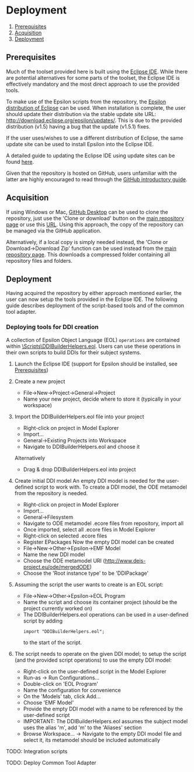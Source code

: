 # Deployment

1. [Prerequisites](#prerequisites)
2. [Acquisition](#acquisition)
3. [Deployment](#deployment)

## Prerequisites

Much of the toolset provided here is built using the [Eclipse IDE](https://www.eclipse.org/ide/).
While there are potential alternatives for some parts of the toolset, the Eclipse IDE is effectively mandatory and the most direct approach to use the provided tools.

To make use of the Epsilon scripts from the repository, the [Epsilon distribution of Eclipse](https://www.eclipse.org/epsilon/download/) can be used. When installation is complete, the user should update their distribution via the stable update site URL: http://download.eclipse.org/epsilon/updates/. This is due to the provided distribution (v1.5) having a bug that the update (v1.5.1) fixes.

If the user uses/wishes to use a different distribution of Eclipse, the same update site can be used to install Epsilon into the Eclipse IDE.

A detailed guide to updating the Eclipse IDE using update sites can be found [here](https://help.eclipse.org/kepler/topic/org.eclipse.wb.doc.user/html/installation/updatesite_3.8.html?cp=64_2_1).

Given that the repository is hosted on GitHub, users unfamiliar with the latter are highly encouraged to read through the [GitHub introductory guide](https://guides.github.com/activities/hello-world/).

## Acquisition

If using Windows or Mac, [GitHub Desktop](https://desktop.github.com/) can be used to clone the repository, just use the 'Clone or download' button on the [main repository page](https://github.com/DEIS-Project-EU/DDI-Scripting-Tools) or use this [URL](https://github.com/DEIS-Project-EU/DDI-Scripting-Tools.git). 
Using this approach, the copy of the repository can be managed via the GitHub application.

Alternatively, if a local copy is simply needed instead, the 'Clone or Download->Download Zip' function can be used instead from the [main repository page](https://github.com/DEIS-Project-EU/DDI-Scripting-Tools). This downloads a compressed folder containing all repository files and folders.

## Deployment

Having acquired the repository by either approach mentioned earlier, the user can now setup the tools provided in the Eclipse IDE.
The following guide describes deployment of the script-based tools and of the common tool adapter.

### Deploying tools for DDI creation

A collection of Epsilon Object Language (EOL) `operations` are contained within [\Scripts\DDIBuilderHelpers.eol](https://github.com/DEIS-Project-EU/DDI-Scripting-Tools/blob/master/Scripts/DDIBuilderHelpers.eol).
Users can use these operations in their own scripts to build DDIs for their subject systems.

1. Launch the Eclipse IDE (support for Epsilon should be installed, see [Prerequisites](#prerequisites))
2. Create a new project
    - File->New->Project->General->Project</li>
    - Name your new project, decide where to store it (typically in your workspace)</li>
3. Import the DDIBuilderHelpers.eol file into your project
    - Right-click on project in Model Explorer
    - Import...
    - General->Existing Projects into Workspace
    - Navigate to DDIBuilderHelpers.eol and choose it
    
    Alternatively
    - Drag & drop DDIBuilderHelpers.eol into project

4. Create initial DDI model
    An empty DDI model is needed for the user-defined script to work with. To create a DDI model, the ODE metamodel from the repository is needed.
    - Right-click on project in Model Explorer
    - Import...
    - General->Filesystem
    - Navigate to ODE metamodel .ecore files from repository, import all
    - Once imported, select all .ecore files in Model Explorer
    - Right-click on selected .ecore files
    - Register EPackages
    Now the empty DDI model can be created
    - File->New->Other->Epsilon->EMF Model
    - Name the new DDI model
    - Choose the ODE metamodel URI (http://www.deis-project.eu/ode/mergedODE)
    - Choose the 'Root instance type' to be 'DDIPackage'
    
5. Assuming the script the user wants to create is an EOL script:
    - File->New->Other->Epsilon->EOL Program
    - Name the script and choose its container project (should be the project currently worked on)
    - The DDIBuilderHelpers.eol operations can be used in a user-defined script by adding 
        ```
        import "DDIBuilderHelpers.eol";
        ``` 
        to the start of the script.
    
6. The script needs to operate on the given DDI model; to setup the script (and the provided script operations) to use the empty DDI model:
    - Right-click on the user-defined script in the Model Explorer
    - Run-as -> Run Configurations...
    - Double-click on 'EOL Program'
    - Name the configuration for convenience
    - On the 'Models' tab, click Add...
    - Choose 'EMF Model'
    - Provide the empty DDI model with a name to be referenced by the user-defined script
    - IMPORTANT: The DDIBuilderHelpers.eol assumes the subject model uses the alias 'm', add 'm' to the 'Aliases' section
    - Browse Workspace... -> Navigate to the empty DDI model file and select it, its metamodel should be included automatically

TODO: Integration scripts

TODO: Deploy Common Tool Adapter
